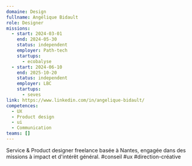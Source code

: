 ```yaml
---
domaine: Design
fullname: Angélique Bidault
role: Designer
missions:
  - start: 2024-03-01
    end: 2024-05-30
    status: independent
    employer: Path-tech
    startups:
      - ecobalyse
  - start: 2024-06-10
    end: 2025-10-20
    status: independent
    employer: LBC
    startups:
      - seves
link: https://www.linkedin.com/in/angelique-bidault/
competences:
  - UX
  - Product design
  - ui
  - Communication
teams: []
---
```

Service & Product designer freelance basée à Nantes, engagée dans des missions à impact et d'intérêt général. #conseil #ux #direction-créative

